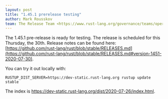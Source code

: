 ```yaml
---
layout: post
title: "1.45.1 prerelease testing"
author: Mark Rousskov
team: The Release Team <https://www.rust-lang.org/governance/teams/operations#release>
---
```


The 1.45.1 pre-release is ready for testing. The release is scheduled for this
Thursday, the 30th. Release notes can be found here:
[https://github.com/rust-lang/rust/blob/stable/RELEASES.md](https://github.com/rust-lang/rust/blob/stable/RELEASES.md#version-1451-2020-07-30).

You can try it out locally with:

```plain
RUSTUP_DIST_SERVER=https://dev-static.rust-lang.org rustup update stable
```

The index is https://dev-static.rust-lang.org/dist/2020-07-26/index.html.
